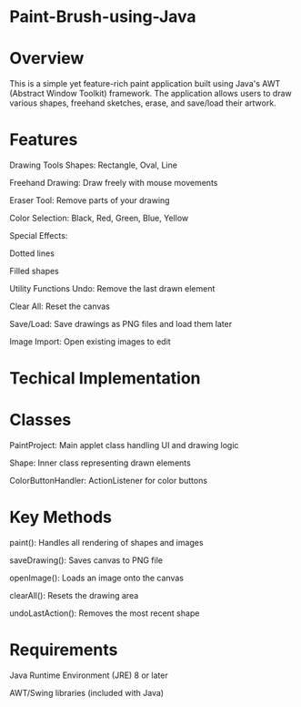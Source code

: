 # Paint-Brush-using-Java
# Overview
This is a simple yet feature-rich paint application built using Java's AWT (Abstract Window Toolkit) framework. The application allows users to draw various shapes, freehand sketches, erase, and save/load their artwork.

# Features
  Drawing Tools
  Shapes: Rectangle, Oval, Line
  
  Freehand Drawing: Draw freely with mouse movements
  
  Eraser Tool: Remove parts of your drawing
  
  Color Selection: Black, Red, Green, Blue, Yellow
  
  Special Effects:

  Dotted lines
  
  Filled shapes
  
  Utility Functions
  Undo: Remove the last drawn element
  
  Clear All: Reset the canvas
  
  Save/Load: Save drawings as PNG files and load them later
  
  Image Import: Open existing images to edit


  # Techical Implementation
  # Classes
  PaintProject: Main applet class handling UI and drawing logic
  
  Shape: Inner class representing drawn elements
  
  ColorButtonHandler: ActionListener for color buttons
  
  # Key Methods
  paint(): Handles all rendering of shapes and images
  
  saveDrawing(): Saves canvas to PNG file
  
  openImage(): Loads an image onto the canvas
  
  clearAll(): Resets the drawing area
  
  undoLastAction(): Removes the most recent shape


  # Requirements
  Java Runtime Environment (JRE) 8 or later
  
  AWT/Swing libraries (included with Java)


  
